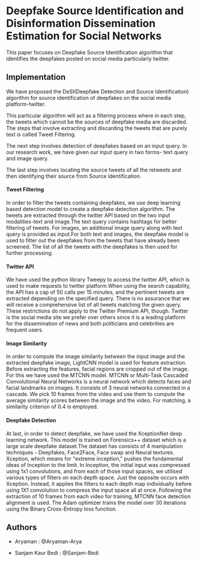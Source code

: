 # Deepfake Source Identification and Disinformation Dissemination Estimation for Social Networks
This paper focuses on Deepfake Source Identification algorithm that identifies the deepfakes posted on social media particularly twitter.

## Implementation
We have proposed the DeSI(Deepfake Detection and Source Identification) algorithm for source identification of deepfakes on the social media platform-twitter.

This particular algorithm will act as a filtering process where in each step, the tweets which cannot be the sources of deepfake media are discarded. The steps that involve extracting and discarding the tweets that are purely text is called Tweet Filtering.

The next step involves detection of deepfakes based on an input query. In our research work, we have given our input query in two forms- text query and image query. 

The last step involves locating the source tweets of all the retweets and then identifying their source from Source Identification.

 

#### Tweet Filtering 
In order to filter the tweets containing deepfakes, we use deep learning based detection model to create a deepfake detection algorithm. The tweets are extracted through the twitter API based on the two input modalities-text and image.The text query contains hashtags for better filtering of tweets. For images, an additional image query along with text query is provided as input.For both text and images, the deepfake model is used
to filter out the deepfakes from the tweets that have already been screened. The list of all the tweets with the deepfakes is then used for further processing.

#### Twitter API
We have used the python library Tweepy to access the twitter API, which is used to make requests to twitter platform.When using the search capability, the API has a cap of 50 calls per 15 minutes, and the pertinent tweets are extracted depending on the specified query. There is no assurance that we will receive a comprehensive list of all tweets matching the given query.
These restrictions do not apply to the Twitter Premium API, though. Twitter is the social media site we prefer over others since it is a leading platform for the dissemination of news and both politicians and celebrities are frequent users.

#### Image Similarity
In order to compute the image similarity between the input image and the extracted deepfake image, LightCNN model is used for feature extraction. Before extracting the features, facial regions are cropped out of the image. For this we have used the MTCNN model. MTCNN or Multi-Task Cascaded Convolutional Neural Networks is a neural network which detects faces and facial landmarks on images. It consists of 3 neural networks connected in a cascade. We pick 10 frames from the video and use them to compute the average similarity scores between the image and the video. For matching, a similarity criterion of 0.4 is employed.

#### Deepfake Detection
At last, in order to detect deepfake, we have used the XceptionNet deep learning network. This model is trained on Forensics++ dataset which is a large scale deepfake dataset.The dataset has consists of 4 manipulation techniques - Deepfakes, Face2Face, Face swap and Neural textures. Xception, which means for "extreme inception," pushes the fundamental ideas of Inception to the limit. In Inception, the initial input was compressed using 1x1 convolutions, and from each of those input spaces, we utilised various types of filters on each depth space. Just the opposite occurs with Xception. Instead, it applies the filters to each depth map individually before using 1X1 convolution to compress the input space all at once. Following the extraction of 10 frames from each video for training, MTCNN face detection alignment is used. The Adam optimizer trains the model over 30 iterations using the Binary Cross-Entropy loss function.

## Authors

- Aryaman : @Aryaman-Arya

- Sanjam Kaur Bedi : @Sanjam-Bedi
